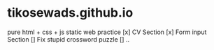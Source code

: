 # tikosewads.github.io
pure html + css + js static web practice
[x] CV Section
[x] Form input Section
[] Fix stupid crossword puzzle
[] ..
